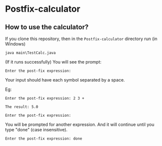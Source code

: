 # Postfix-calculator

## How to use the calculator?
If you clone this repository, then in the `Postfix-calculator` directory run (in Windows)
```
java main\TestCalc.java
```

(If it runs successfully) You will see the prompt:
```
Enter the post-fix expression:
```

Your input should have each symbol separated by a space.

Eg:
```
Enter the post-fix expression: 2 3 +

The result: 5.0

Enter the post-fix expression: 
```

You will be prompted for another expression. And it will continue until you type "done" (case insensitive).
```
Enter the post-fix expression: done
```
